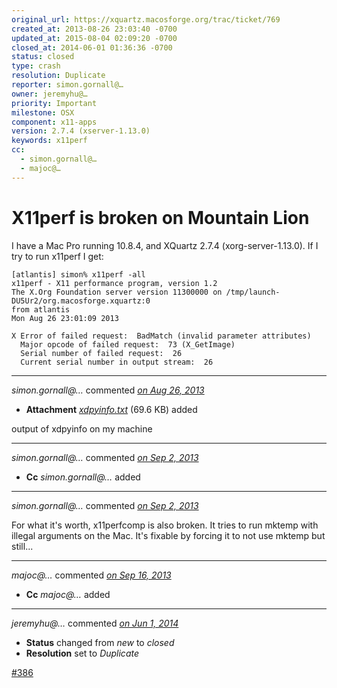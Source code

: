 ```yaml
---
original_url: https://xquartz.macosforge.org/trac/ticket/769
created_at: 2013-08-26 23:03:40 -0700
updated_at: 2015-08-04 02:09:20 -0700
closed_at: 2014-06-01 01:36:36 -0700
status: closed
type: crash
resolution: Duplicate
reporter: simon.gornall@…
owner: jeremyhu@…
priority: Important
milestone: OSX
component: x11-apps
version: 2.7.4 (xserver-1.13.0)
keywords: x11perf
cc:
  - simon.gornall@…
  - majoc@…
---
```


X11perf is broken on Mountain Lion
==================================


I have a Mac Pro running 10.8.4, and XQuartz 2.7.4 (xorg-server-1.13.0). If I try to run x11perf I get:

    [atlantis] simon% x11perf -all
    x11perf - X11 performance program, version 1.2
    The X.Org Foundation server version 11300000 on /tmp/launch-DU5Ur2/org.macosforge.xquartz:0
    from atlantis
    Mon Aug 26 23:01:09 2013

    X Error of failed request:  BadMatch (invalid parameter attributes)
      Major opcode of failed request:  73 (X_GetImage)
      Serial number of failed request:  26
      Current serial number in output stream:  26


---

*simon.gornall@…* commented *[on Aug 26, 2013](https://xquartz.macosforge.org/trac/attachment/ticket/769/xdpyinfo.txt "August 26, 2013 at 11:06 PM PDT")*

-   **Attachment** *[xdpyinfo.txt](../attachment/ticket/769/xdpyinfo.txt)* (69.6 KB) added

output of xdpyinfo on my machine



---

*simon.gornall@…* commented *[on Sep 2, 2013](https://xquartz.macosforge.org/trac/ticket/769#comment:1 "September 2, 2013 at 9:32 AM PDT")*

-   **Cc** *simon.gornall@…* added



---

*simon.gornall@…* commented *[on Sep 2, 2013](https://xquartz.macosforge.org/trac/ticket/769#comment:2 "September 2, 2013 at 9:33 AM PDT")*

For what it's worth, x11perfcomp is also broken. It tries to run mktemp with illegal arguments on the Mac. It's fixable by forcing it to not use mktemp but still...



---

*majoc@…* commented *[on Sep 16, 2013](https://xquartz.macosforge.org/trac/ticket/769#comment:3 "September 16, 2013 at 8:16 AM PDT")*

-   **Cc** *majoc@…* added



---

*jeremyhu@…* commented *[on Jun 1, 2014](https://xquartz.macosforge.org/trac/ticket/769#comment:4 "June 1, 2014 at 1:36 AM PDT")*

-   **Status** changed from *new* to *closed*
-   **Resolution** set to *Duplicate*

[\#⁠386](https://xquartz.macosforge.org/trac/ticket/386)



